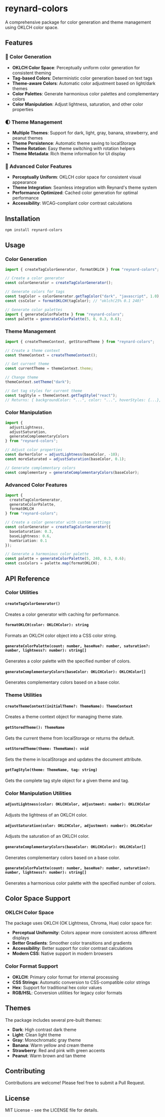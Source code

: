 # reynard-colors

A comprehensive package for color generation and theme management using OKLCH color space.

## Features

### 🎨 Color Generation

- **OKLCH Color Space**: Perceptually uniform color generation for consistent theming
- **Tag-based Colors**: Deterministic color generation based on text tags
- **Theme-aware Colors**: Automatic color adjustment based on light/dark themes
- **Color Palettes**: Generate harmonious color palettes and complementary colors
- **Color Manipulation**: Adjust lightness, saturation, and other color properties

### 🌓 Theme Management

- **Multiple Themes**: Support for dark, light, gray, banana, strawberry, and peanut themes
- **Theme Persistence**: Automatic theme saving to localStorage
- **Theme Rotation**: Easy theme switching with rotation helpers
- **Theme Metadata**: Rich theme information for UI display

### 🎨 Advanced Color Features

- **Perceptually Uniform**: OKLCH color space for consistent visual appearance
- **Theme Integration**: Seamless integration with Reynard's theme system
- **Performance Optimized**: Cached color generation for optimal performance
- **Accessibility**: WCAG-compliant color contrast calculations

## Installation

```bash
npm install reynard-colors
```

## Usage

### Color Generation

```typescript
import { createTagColorGenerator, formatOKLCH } from "reynard-colors";

// Create a color generator
const colorGenerator = createTagColorGenerator();

// Generate colors for tags
const tagColor = colorGenerator.getTagColor("dark", "javascript", 1.0);
const cssColor = formatOKLCH(tagColor); // "oklch(25% 0.1 240)"

// Generate color palettes
import { generateColorPalette } from "reynard-colors";
const palette = generateColorPalette(5, 0, 0.3, 0.6);
```

### Theme Management

```typescript
import { createThemeContext, getStoredTheme } from "reynard-colors";

// Create a theme context
const themeContext = createThemeContext();

// Get current theme
const currentTheme = themeContext.theme;

// Change theme
themeContext.setTheme("dark");

// Get tag styles for current theme
const tagStyle = themeContext.getTagStyle("react");
// Returns: { backgroundColor: "...", color: "...", hoverStyles: {...}, animation: "..." }
```

### Color Manipulation

```typescript
import { 
  adjustLightness, 
  adjustSaturation, 
  generateComplementaryColors 
} from "reynard-colors";

// Adjust color properties
const darkerColor = adjustLightness(baseColor, -10);
const moreSaturated = adjustSaturation(baseColor, 0.1);

// Generate complementary colors
const complementary = generateComplementaryColors(baseColor);
```

### Advanced Color Features

```typescript
import { 
  createTagColorGenerator, 
  generateColorPalette,
  formatOKLCH 
} from "reynard-colors";

// Create a color generator with custom settings
const colorGenerator = createTagColorGenerator({
  baseSaturation: 0.3,
  baseLightness: 0.6,
  hueVariation: 0.1
});

// Generate a harmonious color palette
const palette = generateColorPalette(5, 240, 0.3, 0.6);
const cssColors = palette.map(formatOKLCH);
```

## API Reference

### Color Utilities

#### `createTagColorGenerator()`

Creates a color generator with caching for performance.

#### `formatOKLCH(color: OKLCHColor): string`

Formats an OKLCH color object into a CSS color string.

#### `generateColorPalette(count: number, baseHue?: number, saturation?: number, lightness?: number): string[]`

Generates a color palette with the specified number of colors.

#### `generateComplementaryColors(baseColor: OKLCHColor): OKLCHColor[]`

Generates complementary colors based on a base color.

### Theme Utilities

#### `createThemeContext(initialTheme?: ThemeName): ThemeContext`

Creates a theme context object for managing theme state.

#### `getStoredTheme(): ThemeName`

Gets the current theme from localStorage or returns the default.

#### `setStoredTheme(theme: ThemeName): void`

Sets the theme in localStorage and updates the document attribute.

#### `getTagStyle(theme: ThemeName, tag: string)`

Gets the complete tag style object for a given theme and tag.

### Color Manipulation Utilities

#### `adjustLightness(color: OKLCHColor, adjustment: number): OKLCHColor`

Adjusts the lightness of an OKLCH color.

#### `adjustSaturation(color: OKLCHColor, adjustment: number): OKLCHColor`

Adjusts the saturation of an OKLCH color.

#### `generateComplementaryColors(baseColor: OKLCHColor): OKLCHColor[]`

Generates complementary colors based on a base color.

#### `generateColorPalette(count: number, baseHue?: number, saturation?: number, lightness?: number): string[]`

Generates a harmonious color palette with the specified number of colors.

## Color Space Support

### OKLCH Color Space

The package uses OKLCH (OK Lightness, Chroma, Hue) color space for:

- **Perceptual Uniformity**: Colors appear more consistent across different displays
- **Better Gradients**: Smoother color transitions and gradients
- **Accessibility**: Better support for color contrast calculations
- **Modern CSS**: Native support in modern browsers

### Color Format Support

- **OKLCH**: Primary color format for internal processing
- **CSS Strings**: Automatic conversion to CSS-compatible color strings
- **Hex**: Support for traditional hex color values
- **RGB/HSL**: Conversion utilities for legacy color formats

## Themes

The package includes several pre-built themes:

- **Dark**: High contrast dark theme
- **Light**: Clean light theme
- **Gray**: Monochromatic gray theme
- **Banana**: Warm yellow and cream theme
- **Strawberry**: Red and pink with green accents
- **Peanut**: Warm brown and tan theme

## Contributing

Contributions are welcome! Please feel free to submit a Pull Request.

## License

MIT License - see the LICENSE file for details.
